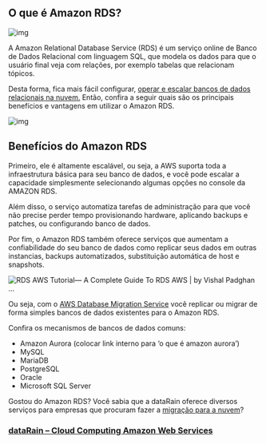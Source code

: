 ## O que é Amazon RDS?

![img](https://cache-site.s3.amazonaws.com/wp-content/uploads/2020/08/21150916/amazonRDS.png)

A Amazon Relational Database Service (RDS) é um serviço online de Banco de Dados Relacional com linguagem SQL, que modela os dados para que o usuário final veja com relações, por exemplo tabelas que relacionam tópicos.

Desta forma, fica mais fácil configurar, [operar e escalar bancos de dados relacionais na nuvem.](https://datarain.com.br/servicos/armazenamento-nuvem) Então, confira a seguir quais são os principais benefícios e vantagens em utilizar o Amazon RDS.

![img](https://cache-site.s3.amazonaws.com/wp-content/uploads/2020/08/21150916/amazonRDS-300x83.png)

## Benefícios do Amazon RDS

Primeiro, ele é altamente escalável, ou seja, a AWS suporta toda a infraestrutura básica para seu banco de dados, e você pode escalar a capacidade simplesmente selecionando algumas opções no console da AMAZON RDS.

Além disso, o serviço automatiza tarefas de administração para que você não precise perder tempo provisionando hardware, aplicando backups e patches, ou configurando banco de dados.

Por fim, o Amazon RDS também oferece serviços que aumentam a confiabilidade do seu banco de dados como replicar seus dados em outras instancias, backups automatizados, substituição automática de host e snapshots.

![RDS AWS Tutorial— A Complete Guide To RDS AWS | by Vishal Padghan ...](https://miro.medium.com/max/693/1*deQtq3SkboJBWScMUgng8A.png)

Ou seja, com o [AWS Database Migration Service](https://aws.amazon.com/pt/dms/) você replicar ou migrar de forma simples bancos de dados existentes para o Amazon RDS.

Confira os mecanismos de bancos de dados comuns:

- Amazon Aurora (colocar link interno para ‘o que é amazon aurora’)
- MySQL
- MariaDB
- PostgreSQL
- Oracle
- Microsoft SQL Server

Gostou do Amazon RDS? Você sabia que a dataRain oferece diversos serviços para empresas que procuram fazer a [migração para a nuvem](https://www.datarain.com.br/servicos/projeto-migracao-nuvem/)?

[ ](https://www.datarain.com.br/)

### [dataRain – Cloud Computing Amazon Web Services](https://www.datarain.com.br/)